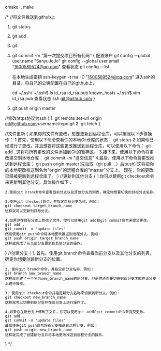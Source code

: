 cmake ..
make


/*
//将文件推送到github上
1. git status
2. git add .
3. git
4. git commit -m "第一次提交项目所有代码"
{
    配置账户
    git config --global user.name "SanyuJoJo"
    git config --global user.email "1600589524@qq.com"
    查看状态
    git config --list
    
    在本地生成密钥
    ssh-keygen -t rsa -C "1600589524@qq.com"
    进入ssh的目录，将自己的公钥配置在自己的github上，
    
    cd ~/.ssh/
    ~/.ssh$ ls
    id_rsa  id_rsa.pub  known_hosts
    ~/.ssh$ vim id_rsa.pub
    查看状态
    ssh git@github.com
}
5. git push origin master

//修改https协议为ssh
{
    1. git remote set-url origin git@github.com:username/repo.git
    2. git fetch
}

//文件更新
{
    如果你的文件有更改，想要更新到远程仓库，可以按照以下步骤操作：
    1.首先，使用以下命令查看你的本地Git仓库的状态：
    git status
    2.如果你已经进行了更改，并且想要将这些更改推送到远程仓库，可以使用以下命令：
    git add .
    这将将所有更改的文件添加到Git的暂存区。
    3.接下来，使用以下命令将更改提交到本地仓库：
    git commit -m "提交信息"
    4.最后，使用以下命令将更改推送到远程仓库：
    git push origin master(先拉取（git pull ...）后push)
    这将把你的本地更改推送到名为"origin"的远程仓库的"master"分支上。
    现在，你的更改已经被更新到远程仓库了。
}
//更新到其他分支
{
    1.你可以使用git checkout命令来更新到其他分支，具体操作如下：

    2.使用git branch命令查看当前分支以及其他分支的列表，确定你想要切换的目标分支名称。

    3.使用git checkout命令，并指定目标分支名称，例如：
    git checkout target_branch_name
    这样就可以更新到目标分支。

    4.如果你在目标分支上修改了文件，你可以使用git add和git commit命令来提交更改。
    git add .
    git commit -m "update files"
    然后使用git push命令将本地更改推送到远程分支，例如：
    git push origin target_branch_name
    这样就完成了从当前分支更新到其他分支的操作。

}
//创建分支
{
    1. 首先，使用git branch命令查看当前分支以及其他分支的列表，确定你想要创建新分支的位置。

    2. 使用git branch命令，并指定新分支名称，例如：
    git branch new_branch_name
    这样就创建了一个名为new_branch_name的新分支，但是你还需要切换到该分支才能在该分支上进行操作。

    3. 使用git checkout命令并指定新分支名称来切换到新分支，例如：
    git checkout new_branch_name
    这样就可以切换到新分支并在该分支上进行操作了。

    4.如果你在新分支上修改了文件，你可以使用git add和git commit命令来提交更改。
    git add .
    git commit -m "update files"
    最后使用git push命令将新分支推送到远程分支，例如：
    git push origin new_branch_name
    这样就完成了创建新分支并将本地更改推送到远程分支的操作。

}
*/